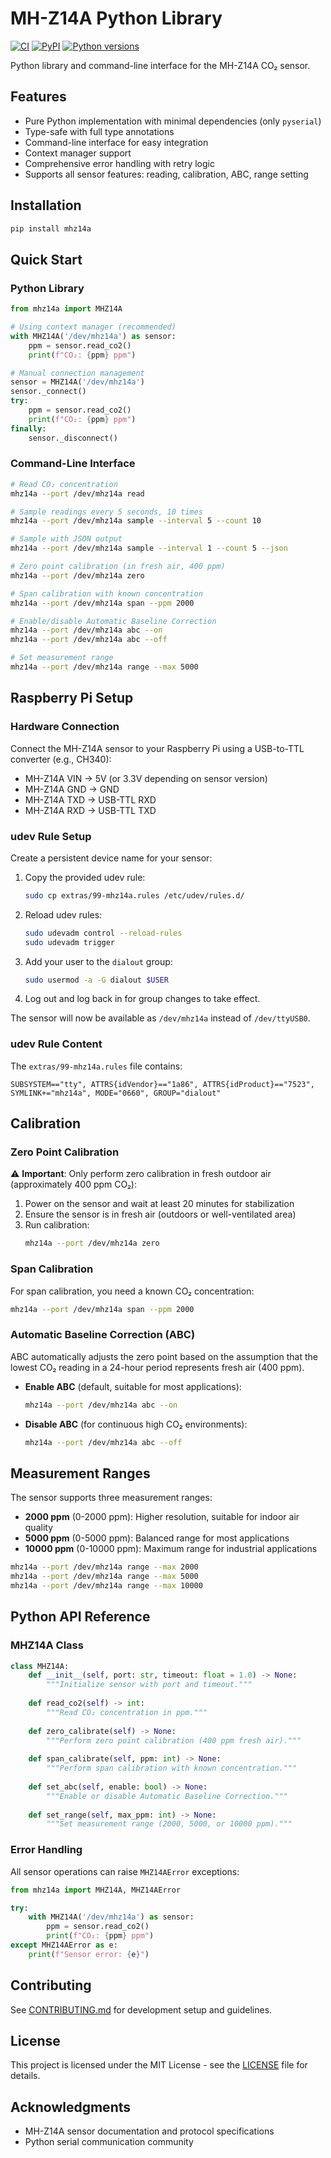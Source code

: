 # MH-Z14A Python Library

[![CI](https://github.com/oaslananka/mhz14a-lib/actions/workflows/ci.yml/badge.svg)](https://github.com/oaslananka/mhz14a-lib/actions/workflows/ci.yml)
[![PyPI](https://img.shields.io/pypi/v/mhz14a.svg)](https://pypi.org/project/mhz14a/)
[![Python versions](https://img.shields.io/pypi/pyversions/mhz14a.svg)](https://pypi.org/project/mhz14a/)

Python library and command-line interface for the MH-Z14A CO₂ sensor.

## Features

- Pure Python implementation with minimal dependencies (only `pyserial`)
- Type-safe with full type annotations
- Command-line interface for easy integration
- Context manager support
- Comprehensive error handling with retry logic
- Supports all sensor features: reading, calibration, ABC, range setting

## Installation

```bash
pip install mhz14a
```

## Quick Start

### Python Library

```python
from mhz14a import MHZ14A

# Using context manager (recommended)
with MHZ14A('/dev/mhz14a') as sensor:
    ppm = sensor.read_co2()
    print(f"CO₂: {ppm} ppm")

# Manual connection management
sensor = MHZ14A('/dev/mhz14a')
sensor._connect()
try:
    ppm = sensor.read_co2()
    print(f"CO₂: {ppm} ppm")
finally:
    sensor._disconnect()
```

### Command-Line Interface

```bash
# Read CO₂ concentration
mhz14a --port /dev/mhz14a read

# Sample readings every 5 seconds, 10 times
mhz14a --port /dev/mhz14a sample --interval 5 --count 10

# Sample with JSON output
mhz14a --port /dev/mhz14a sample --interval 1 --count 5 --json

# Zero point calibration (in fresh air, 400 ppm)
mhz14a --port /dev/mhz14a zero

# Span calibration with known concentration
mhz14a --port /dev/mhz14a span --ppm 2000

# Enable/disable Automatic Baseline Correction
mhz14a --port /dev/mhz14a abc --on
mhz14a --port /dev/mhz14a abc --off

# Set measurement range
mhz14a --port /dev/mhz14a range --max 5000
```

## Raspberry Pi Setup

### Hardware Connection

Connect the MH-Z14A sensor to your Raspberry Pi using a USB-to-TTL converter (e.g., CH340):

- MH-Z14A VIN → 5V (or 3.3V depending on sensor version)
- MH-Z14A GND → GND
- MH-Z14A TXD → USB-TTL RXD
- MH-Z14A RXD → USB-TTL TXD

### udev Rule Setup

Create a persistent device name for your sensor:

1. Copy the provided udev rule:
   ```bash
   sudo cp extras/99-mhz14a.rules /etc/udev/rules.d/
   ```

2. Reload udev rules:
   ```bash
   sudo udevadm control --reload-rules
   sudo udevadm trigger
   ```

3. Add your user to the `dialout` group:
   ```bash
   sudo usermod -a -G dialout $USER
   ```

4. Log out and log back in for group changes to take effect.

The sensor will now be available as `/dev/mhz14a` instead of `/dev/ttyUSB0`.

### udev Rule Content

The `extras/99-mhz14a.rules` file contains:
```
SUBSYSTEM=="tty", ATTRS{idVendor}=="1a86", ATTRS{idProduct}=="7523", SYMLINK+="mhz14a", MODE="0660", GROUP="dialout"
```

## Calibration

### Zero Point Calibration

⚠️ **Important**: Only perform zero calibration in fresh outdoor air (approximately 400 ppm CO₂):

1. Power on the sensor and wait at least 20 minutes for stabilization
2. Ensure the sensor is in fresh air (outdoors or well-ventilated area)
3. Run calibration:
   ```bash
   mhz14a --port /dev/mhz14a zero
   ```

### Span Calibration

For span calibration, you need a known CO₂ concentration:

```bash
mhz14a --port /dev/mhz14a span --ppm 2000
```

### Automatic Baseline Correction (ABC)

ABC automatically adjusts the zero point based on the assumption that the lowest CO₂ reading in a 24-hour period represents fresh air (400 ppm).

- **Enable ABC** (default, suitable for most applications):
  ```bash
  mhz14a --port /dev/mhz14a abc --on
  ```

- **Disable ABC** (for continuous high CO₂ environments):
  ```bash
  mhz14a --port /dev/mhz14a abc --off
  ```

## Measurement Ranges

The sensor supports three measurement ranges:

- **2000 ppm** (0-2000 ppm): Higher resolution, suitable for indoor air quality
- **5000 ppm** (0-5000 ppm): Balanced range for most applications
- **10000 ppm** (0-10000 ppm): Maximum range for industrial applications

```bash
mhz14a --port /dev/mhz14a range --max 2000
mhz14a --port /dev/mhz14a range --max 5000
mhz14a --port /dev/mhz14a range --max 10000
```

## Python API Reference

### MHZ14A Class

```python
class MHZ14A:
    def __init__(self, port: str, timeout: float = 1.0) -> None:
        """Initialize sensor with port and timeout."""
    
    def read_co2(self) -> int:
        """Read CO₂ concentration in ppm."""
    
    def zero_calibrate(self) -> None:
        """Perform zero point calibration (400 ppm fresh air)."""
    
    def span_calibrate(self, ppm: int) -> None:
        """Perform span calibration with known concentration."""
    
    def set_abc(self, enable: bool) -> None:
        """Enable or disable Automatic Baseline Correction."""
    
    def set_range(self, max_ppm: int) -> None:
        """Set measurement range (2000, 5000, or 10000 ppm)."""
```

### Error Handling

All sensor operations can raise `MHZ14AError` exceptions:

```python
from mhz14a import MHZ14A, MHZ14AError

try:
    with MHZ14A('/dev/mhz14a') as sensor:
        ppm = sensor.read_co2()
        print(f"CO₂: {ppm} ppm")
except MHZ14AError as e:
    print(f"Sensor error: {e}")
```

## Contributing

See [CONTRIBUTING.md](CONTRIBUTING.md) for development setup and guidelines.

## License

This project is licensed under the MIT License - see the [LICENSE](LICENSE) file for details.

## Acknowledgments

- MH-Z14A sensor documentation and protocol specifications
- Python serial communication community
